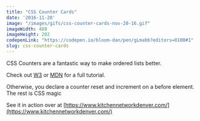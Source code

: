 ```yaml
---
title: "CSS Counter Cards"
date: '2016-11-20'
image: "/images/gifs/css-counter-cards-nov-20-16.gif"
imageWidth: 480
imageHeight: 202
codepenLink: "https://codepen.io/bloom-dan/pen/gLmabb?editors=0100#1"
slug: css-counter-cards
---
```


CSS Counters are a fantastic way to make ordered lists better.

Check out [W3](https://www.w3schools.com/css/css_counters.asp) or [MDN](https://developer.mozilla.org/en-US/docs/Web/CSS/CSS_Lists_and_Counters/Using_CSS_counters) for a full tutorial.

Otherwise, you declare a counter reset and increment on a before element. The rest is CSS magic

See it in action over at [https://www.kitchennetworkdenver.com/](https://www.kitchennetworkdenver.com/)
